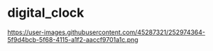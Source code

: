# digital_clock
https://user-images.githubusercontent.com/45287321/252974364-5f9d4bcb-5f68-4115-a1f2-aaccf9701a1c.png
